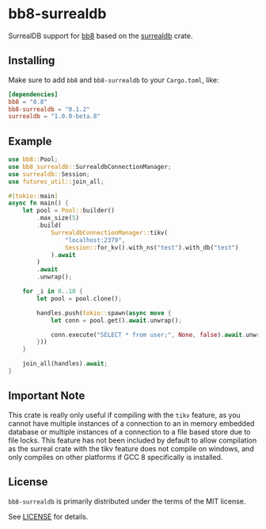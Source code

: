 # bb8-surrealdb

SurrealDB support for [bb8] based on the [surrealdb] crate.

[bb8]: https://crates.io/crates/bb8
[surrealdb]: https://crates.io/crates/surrealdb

## Installing

Make sure to add `bb8` and `bb8-surrealdb` to your `Cargo.toml`, like:

```toml
[dependencies]
bb8 = "0.8"
bb8-surrealdb = "0.1.2"
surrealdb = "1.0.0-beta.8"
```

## Example

```rust
use bb8::Pool;
use bb8_surrealdb::SurrealdbConnectionManager;
use surrealdb::Session;
use futures_util::join_all;

#[tokio::main]
async fn main() {
    let pool = Pool::builder()
        .max_size(5)
        .build(
            SurrealdbConnectionManager::tikv(
                "localhost:2379",
                Session::for_kv().with_ns("test").with_db("test")
            ).await
        )
        .await
        .unwrap();

    for _i in 0..10 {
        let pool = pool.clone();

        handles.push(tokio::spawn(async move {
            let conn = pool.get().await.unwrap();

            conn.execute("SELECT * from user;", None, false).await.unwrap();
        }))
    }

    join_all(handles).await;
}
```

## Important Note

This crate is really only useful if compiling with the `tikv` feature, as you cannot have multiple instances of a connection to an in memory embedded database or multiple instances of a connection to a file based store due to file locks. This feature has not been included by default to allow compilation as the surreal crate with the tikv feature does not compile on windows, and only compiles on other platforms if GCC 8 specifically is installed.

## License

`bb8-surrealdb` is primarily distributed under the terms of the MIT license.

See [LICENSE] for details.

[license]: LICENSE
